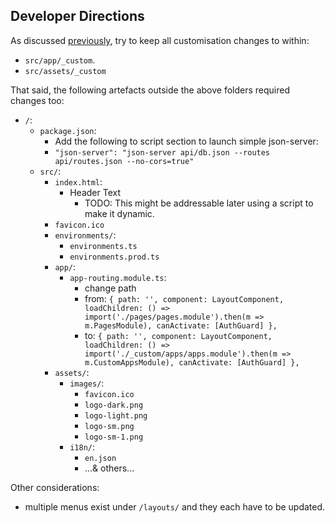 ## Developer Directions ##

As discussed [previously](./), try to keep all customisation changes to within:
* `src/app/_custom`.
* `src/assets/_custom`

That said, the following artefacts outside the above folders required changes too:

* `/`:
  * `package.json`:
    * Add the following to script section to launch simple json-server:
    * `"json-server": "json-server api/db.json --routes api/routes.json --no-cors=true"`  
  * `src/`:
    * `index.html`:
      * Header Text
        * TODO: This might be addressable later using a script to make it dynamic.
    * `favicon.ico`
    * `environments/`:
      * `environments.ts`
      * `environments.prod.ts`
    * `app/`:
      * `app-routing.module.ts`:
        * change path 
        * from: `{ path: '', component: LayoutComponent, loadChildren: () => import('./pages/pages.module').then(m => m.PagesModule), canActivate: [AuthGuard] },`
        * to:   `{ path: '', component: LayoutComponent, loadChildren: () => import('./_custom/apps/apps.module').then(m => m.CustomAppsModule), canActivate: [AuthGuard] },`
    * `assets/`:
      * `images/`:
        * `favicon.ico`
        * `logo-dark.png`
        * `logo-light.png`
        * `logo-sm.png`
        * `logo-sm-1.png`
      * `i18n/`:
        * `en.json`
        * ...& others...


Other considerations:
* multiple menus exist under `/layouts/` and they each have to be updated.


